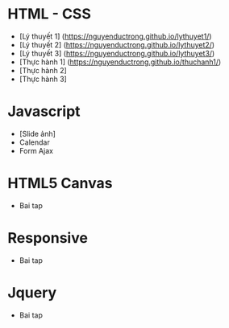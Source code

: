 # HTML - CSS
* [Lý thuyết 1] (https://nguyenductrong.github.io/lythuyet1/)
* [Lý thuyết 2] (https://nguyenductrong.github.io/lythuyet2/)
* [Lý thuyết 3] (https://nguyenductrong.github.io/lythuyet3/)
* [Thực hành 1] (https://nguyenductrong.github.io/thuchanh1/)
* [Thực hành 2]
* [Thực hành 3]
# Javascript
* [Slide ảnh]
* Calendar
* Form Ajax


# HTML5 Canvas
* Bai tap 

# Responsive
* Bai tap 

# Jquery
* Bai tap
